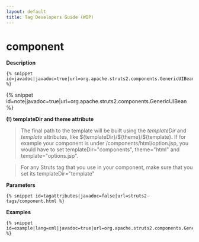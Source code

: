 ```yaml
---
layout: default
title: Tag Developers Guide (WIP)
---
```

# component

__Description__



~~~~~~~
{% snippet id=javadoc|javadoc=true|url=org.apache.struts2.components.GenericUIBean %}
~~~~~~~

{% snippet id=note|javadoc=true|url=org.apache.struts2.components.GenericUIBean %}

**(!) templateDir and theme attribute**


> 

> 

> The final path to the template will be built using the _templateDir_  and _template_  attributes, like \${templateDir}/\${theme}/\${template}. If for example your component is under /components/html/option.jsp, you would have to set templateDir="components", theme="html" and template="options.jsp". 

> 

> 

> For any Struts tag that you use in your component, make sure that you set its templateDir="template"

> 

__Parameters__



~~~~~~~
{% snippet id=tagattributes|javadoc=false|url=struts2-tags/component.html %}
~~~~~~~

__Examples__



~~~~~~~
{% snippet id=example|lang=xml|javadoc=true|url=org.apache.struts2.components.GenericUIBean %}
~~~~~~~
